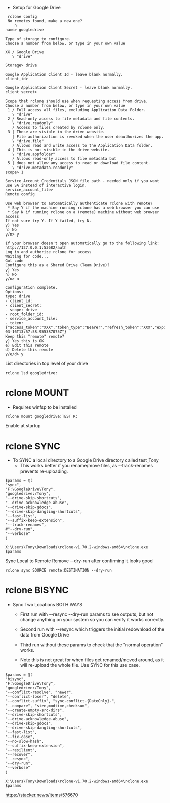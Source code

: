- Setup for Google Drive
```
 rclone config
 No remotes found, make a new one?
    n
name> googledrive

Type of storage to configure.
Choose a number from below, or type in your own value

XX / Google Drive
   \ "drive"

Storage> drive

Google Application Client Id - leave blank normally.
client_id>

Google Application Client Secret - leave blank normally.
client_secret>

Scope that rclone should use when requesting access from drive.
Choose a number from below, or type in your own value
 1 / Full access all files, excluding Application Data Folder.
   \ "drive"
 2 / Read-only access to file metadata and file contents.
   \ "drive.readonly"
   / Access to files created by rclone only.
 3 | These are visible in the drive website.
   | File authorization is revoked when the user deauthorizes the app.
   \ "drive.file"
   / Allows read and write access to the Application Data folder.
 4 | This is not visible in the drive website.
   \ "drive.appfolder"
   / Allows read-only access to file metadata but
 5 | does not allow any access to read or download file content.
   \ "drive.metadata.readonly"
scope> 1

Service Account Credentials JSON file path - needed only if you want use SA instead of interactive login.
service_account_file>
Remote config

Use web browser to automatically authenticate rclone with remote?
 * Say Y if the machine running rclone has a web browser you can use
 * Say N if running rclone on a (remote) machine without web browser access
If not sure try Y. If Y failed, try N.
y) Yes
n) No
y/n> y

If your browser doesn't open automatically go to the following link: http://127.0.0.1:53682/auth
Log in and authorize rclone for access
Waiting for code...
Got code
Configure this as a Shared Drive (Team Drive)?
y) Yes
n) No
y/n> n

Configuration complete.
Options:
type: drive
- client_id:
- client_secret:
- scope: drive
- root_folder_id:
- service_account_file:
- token: {"access_token":"XXX","token_type":"Bearer","refresh_token":"XXX","expiry":"2014-03-16T13:57:58.955387075Z"}
Keep this "remote" remote?
y) Yes this is OK
e) Edit this remote
d) Delete this remote
y/e/d> y
```

List directories in top level of your drive
```
rclone lsd googledrive:
```

# rclone MOUNT
- Requires winfsp to be installed

```
rclone mount googledrive:TEST R:
```

Enable at startup


# rclone SYNC

- To SYNC a local directory to a Google Drive directory called test_Tony
  - This works better if you rename/move files, as --track-renames prevents re-uploading.
```
$params = @(
"sync",
"F:\GoogleDrive\Tony",
"googledrive:/Tony",
"--drive-skip-shortcuts",
"--drive-acknowledge-abuse",
"--drive-skip-gdocs",
"--drive-skip-dangling-shortcuts",
"--fast-list",
"--suffix-keep-extension",
"--track-renames",
#"--dry-run",
"--verbose"
)

X:\Users\Tony\Downloads\rclone-v1.70.2-windows-amd64\rclone.exe $params
```

Sync Local to Remote
Remove --dry-run after confirming it looks good
```
rclone sync SOURCE remote:DESTINATION --dry-run
```

# rclone BISYNC

- Sync Two Locations BOTH WAYS
  - First run with --resync --dry-run params to see outputs, but not change anything on your system so you can verify it works correctly.
  - Second run with --resync which triggers the initial redownload of the data from Google Drive
  - Third run without these params to check that the "normal operation" works.

  - Note this is not great for when files get renamed/moved around, as it will re-upload the whole file. Use SYNC for this use case.

```
$params = @(
"bisync",
"F:\GoogleDrive\Tony",
"googledrive:/Tony",
"--conflict-resolve", "newer",
"--conflict-loser", "delete",
"--conflict-suffix", "sync-conflict-{DateOnly}-",
"--compare", "size,modtime,checksum",
"--create-empty-src-dirs",
"--drive-skip-shortcuts",
"--drive-acknowledge-abuse",
"--drive-skip-gdocs",
"--drive-skip-dangling-shortcuts",
"--fast-list",
"--fix-case",
"--no-slow-hash",
"--suffix-keep-extension",
"--resilient",
"--recover",
"--resync",
"--dry-run",
"--verbose"
)

X:\Users\Tony\Downloads\rclone-v1.70.2-windows-amd64\rclone.exe $params
```

https://stacker.news/items/576670